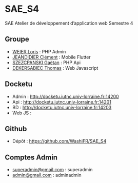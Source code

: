 # SAE_S4
SAE Atelier de développement d’application web Semestre 4
## Groupe
* [WEIER Loris](https://github.com/WashiFR) : PHP Admin
* [JEANDIDIER Clément](https://github.com/KiSsWave) : Mobile Flutter
* [SZEZCPANSKI Gaëtan](https://github.com/Gaetan66) : PHP Api
* [DEKERSABIEC Thomas](https://github.com/dekersab3u) : Web Javascript

## Docketu
* Admin : http://docketu.iutnc.univ-lorraine.fr:14200
* Api : http://docketu.iutnc.univ-lorraine.fr:14201
* BD : http://docketu.iutnc.univ-lorraine.fr:14203
* Web JS :

## Github

* Dépôt : https://github.com/WashiFR/SAE_S4

## Comptes Admin

* superadmin@gmail.com : superadmin
* admin@gmail.com : adminadmin
